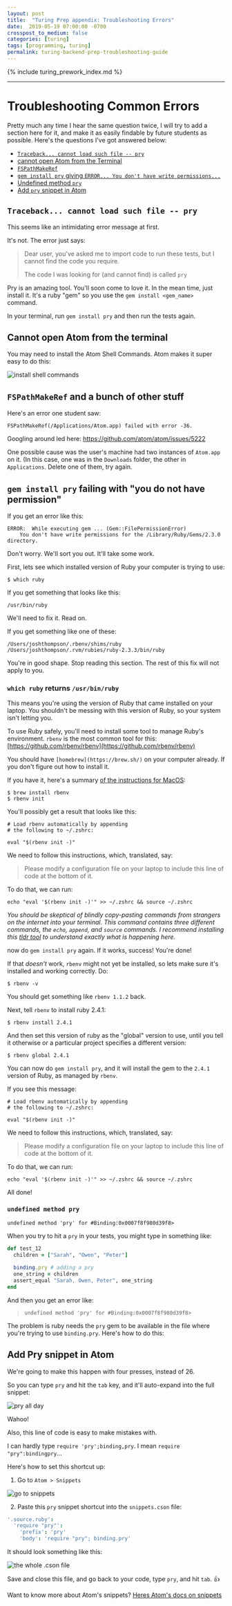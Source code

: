 ```yaml
---
layout: post
title:  "Turing Prep appendix: Troubleshooting Errors"
date:  2019-05-19 07:00:00 -0700
crosspost_to_medium: false
categories: [turing]
tags: [programming, turing]
permalink: turing-backend-prep-troubleshooting-guide
---
```


{% include turing_prework_index.md %}

-------------------------------------------

# Troubleshooting Common Errors

Pretty much any time I hear the same question twice, I will try to add a section here for it, and make it as easily findable by future students as possible. Here's the questions I've got answered below:

- [`Traceback... cannot load such file -- pry`](#traceback-cannot-load-such-file----pry)
- [cannot open Atom from the Terminal](#cannot-open-atom-from-the-terminal)
- [`FSPathMakeRef`](#fspathmakeref-and-a-bunch-of-other-stuff)
- [`gem install pry` giving `ERROR... You don't have write permissions...`](#gem-install-pry-failing-with-you-do-not-have-permission)
- [Undefined method `pry`](#undefined-method-pry)
- [Add `pry` snippet in Atom](#add-pry-snippet-in-atom)


## `Traceback... cannot load such file -- pry`

This seems like an intimidating error message at first. 

It's not. The error just says:

> Dear user, you've asked me to import code to run these tests, but I cannot find the code you require. 
>
> The code I was looking for (and cannot find) is called `pry`

Pry is an amazing tool. You'll soon come to love it. In the mean time, just install it. It's a ruby "gem" so you use the `gem install <gem_name>` command.

In your terminal, run `gem install pry` and then run the tests again. 

## Cannot open Atom from the terminal

You may need to install the Atom Shell Commands. Atom makes it super easy to do this:

![install shell commands](/images/2018-09-14_turing_troubleshooting_01.jpg)

<!--more-->


## `FSPathMakeRef` and a bunch of other stuff

Here's an error one student saw:

`FSPathMakeRef(/Applications/Atom.app) failed with error -36.`

Googling around led here: https://github.com/atom/atom/issues/5222

One possible cause was the user's machine had two instances of `Atom.app` on it. (In this case, one was in the `Downloads` folder, the other in `Applications`. Delete one of them, try again.


## `gem install pry` failing with "you do not have permission"

If you get an error like this:

```console
ERROR:  While executing gem ... (Gem::FilePermissionError)
    You don't have write permissions for the /Library/Ruby/Gems/2.3.0 directory.
```

Don't worry. We'll sort you out. It'll take some work. 

First, lets see which installed version of Ruby your computer is trying to use:

```
$ which ruby
```

If you get something that looks like this:
```
/usr/bin/ruby
```

We'll need to fix it. Read on.

If you get something like one of these:

```
/Users/joshthompson/.rbenv/shims/ruby
/Users/joshthompson/.rvm/rubies/ruby-2.3.3/bin/ruby
```

You're in good shape. Stop reading this section. The rest of this fix will not apply to you.

### `which ruby` returns `/usr/bin/ruby`

This means you're using the version of Ruby that came installed on your laptop. You shouldn't be messing with this version of Ruby, so your system isn't letting you.

To use Ruby safely, you'll need to install some tool to manage Ruby's environment. `rbenv` is the most common tool for this: [https://github.com/rbenv/rbenv](https://github.com/rbenv/rbenv)

You should have `[homebrew](https://brew.sh/)` on your computer already. If you don't figure out how to install it.

If you have it, here's a summary [of the instructions for MacOS](https://github.com/rbenv/rbenv#homebrew-on-macos):

```shell
$ brew install rbenv
$ rbenv init
```

You'll possibly get a result that looks like this:

```
# Load rbenv automatically by appending
# the following to ~/.zshrc:

eval "$(rbenv init -)"
```

We need to follow this instructions, which, translated, say:

> Please modify a configuration file on your laptop to include this line of code at the bottom of it.

To do that, we can run:

```
echo "eval '$(rbenv init -)'" >> ~/.zshrc && source ~/.zshrc
```

_You should be skeptical of blindly copy-pasting commands from strangers on the internet into your terminal. This command contains three different commands, the `echo`, `append`, and `source` commands. I recommend installing this [tldr tool](https://github.com/tldr-pages/tldr) to understand exactly what is happening here._

now do `gem install pry` again. If it works, success! You're done! 

If that _doesn't_ work, `rbenv` might not yet be installed, so lets make sure it's installed and working correctly. Do:

```
$ rbenv -v
```

You should get something like `rbenv 1.1.2` back.

Next, tell `rbenv` to install ruby 2.4.1:

```
$ rbenv install 2.4.1
```

And then set this version of ruby as the "global" version to use, until you tell it otherwise or a particular project specifies a different version:

```
$ rbenv global 2.4.1
```

You can now do `gem install pry`, and it will install the gem to the `2.4.1` version of Ruby, as managed by `rbenv`.

If you see this message:

```
# Load rbenv automatically by appending
# the following to ~/.zshrc:

eval "$(rbenv init -)"
```

We need to follow this instructions, which, translated, say:

> Please modify a configuration file on your laptop to include this line of code at the bottom of it.

To do that, we can run:

```
echo "eval '$(rbenv init -)'" >> ~/.zshrc && source ~/.zshrc
```

All done! 

### `undefined method pry`

`undefined method 'pry' for #Binding:0x0007f8f980d39f8>`

When you try to hit a `pry` in your tests, you might type in something like:

```ruby
def test_12
  children = ["Sarah", "Owen", "Peter"]
  
  binding.pry # adding a pry
  one_string = children
  assert_equal "Sarah, Owen, Peter", one_string
end
```

And then you get an error like: 

> `undefined method 'pry' for #Binding:0x0007f8f980d39f8>`

The problem is ruby needs the `pry` gem to be available in the file where you're trying to use `binding.pry`. Here's how to do this:


## Add Pry snippet in Atom

We're going to make this happen with four presses, instead of 26.

So you can type `pry` and hit the `tab` key, and it'll auto-expand into the full snippet:

![pry all day](/images/2019-09-20-pry-04.gif)

Wahoo!


Also, this line of code is easy to make mistakes with. 

I can hardly type `require 'pry';binding,pry`. I mean `require "pry":bindingpry`...


Here's how to set this shortcut up:

1. Go to `Atom > Snippets`

![go to snippets](/images/2019-09-20-pry-03.jpg)

2. Paste this `pry` snippet shortcut into the `snippets.cson` file:

```cson
'.source.ruby':
  'require "pry"':
    'prefix': 'pry'
    'body': 'require "pry"; binding.pry'
```

It should look something like this:

![the whole .cson file](/images/2019-09-20-pry-05.jpg)

Save and close this file, and go back to your code, type `pry`, and hit `tab`. 👍


Want to know more about Atom's snippets? [Heres Atom's docs on snippets](https://flight-manual.atom.io/using-atom/sections/snippets/)




